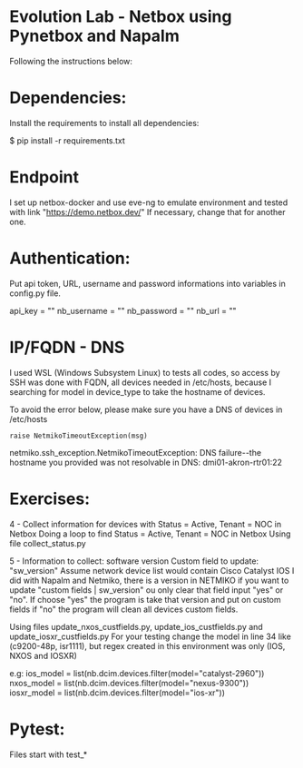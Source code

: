 # Evolution Lab - Netbox using Pynetbox and Napalm

Following the instructions below:


# Dependencies:

Install the requirements to install all dependencies:

$ pip install -r requirements.txt


# Endpoint
I set up netbox-docker and use eve-ng to emulate environment and tested with link "https://demo.netbox.dev/" 
If necessary, change that for another one.


# Authentication:

Put api token, URL, username and password informations into variables in config.py file.

api_key = ""
nb_username = ""
nb_password = ""
nb_url = ""


# IP/FQDN - DNS

I used WSL (Windows Subsystem Linux) to tests all codes, so access by SSH was done with FQDN, all devices needed in /etc/hosts, because I searching for model in device_type to take the hostname of devices.

To avoid the error below, please make sure you have a DNS of devices in /etc/hosts

    raise NetmikoTimeoutException(msg)
netmiko.ssh_exception.NetmikoTimeoutException: DNS failure--the hostname you provided was not resolvable in DNS: dmi01-akron-rtr01:22


# Exercises:

4 - Collect information for devices with Status = Active, Tenant = NOC in Netbox Doing a loop to find Status = Active, Tenant = NOC in Netbox
  Using file collect_status.py  
  
5 - Information to collect: software version Custom field to update: "sw_version" Assume network device list would contain Cisco Catalyst IOS
I did with Napalm and Netmiko, there is a version in NETMIKO if you want to update "custom fields | sw_version" ou only clear that field input "yes" or "no". If choose "yes" the program is take that version and put on custom fields if "no" the program will clean all devices custom fields.
 
Using files update_nxos_custfields.py, update_ios_custfields.py and update_iosxr_custfields.py
For your testing change the model in line 34 like (c9200-48p, isr1111), but regex created in this environment was only (IOS, NXOS and IOSXR)

e.g: 
ios_model = list(nb.dcim.devices.filter(model="catalyst-2960"))
nxos_model = list(nb.dcim.devices.filter(model="nexus-9300"))
iosxr_model = list(nb.dcim.devices.filter(model="ios-xr"))

# Pytest:
Files start with test_* 
